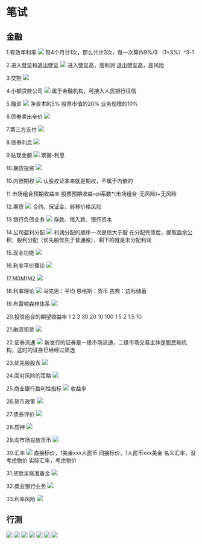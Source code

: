 # 笔试
## 金融
1.有效年利率
![](images/2022-10-24-15-27-57.png)
每4个月计1次，那么共计3次，每一次算作9%/3
（1+3%）^3-1

2.进入壁垒和退出壁垒
![](images/2022-10-24-15-31-21.png)
进入壁垒高，高利润
退出壁垒高，高风险

3.交割
![](images/2022-10-24-15-33-39.png)

4.小额贷款公司
![](images/2022-10-24-15-36-37.png)
属于金融机构，可接入人民银行征信

5.融资
![](images/2022-10-24-15-45-55.png)
净资本的5%
股票市值的20%
业务规模的10%

6.债券卖出全价
![](images/2022-10-24-15-49-58.png)


7.第三方支付
![](images/2022-10-24-15-52-08.png)

8.债券利息
![](images/2022-10-24-15-53-42.png)

9.贴现金额
![](images/2022-10-24-16-01-35.png)
票据-利息

10.期货投资
![](images/2022-10-24-16-03-06.png)

10.内嵌期权
![](images/2022-10-24-16-04-14.png)
认股权证本来就是期权，不属于内嵌的

11.市场组合预期收益率
股票预期收益=pi系数*(市场组合-无风险)+无风险

12.期货
![](images/2022-10-24-16-26-00.png)
合约、保证金、转移价格风险

13.银行负债业务
![](images/2022-10-24-16-31-53.png)
存款、借入款、银行资本

14.公司盈利分配
![](images/2022-10-24-16-33-55.png)
利润分配的顺序一次是债大于股
在分配完债后，提取盈余公积，股利分配（优先股优先于普通股），剩下的就是未分配利润

15.现金功能
![](images/2022-10-24-16-35-20.png)

16.利率平价理论
![](images/2022-10-24-16-41-22.png)

17.M0M1M2
![](images/2022-10-24-16-46-49.png)

18.利率理论
![](images/2022-10-24-16-49-12.png)
马克思：平均
恩格斯：货币
古典：边际储蓄

19.布雷顿森林体系
![](images/2022-10-24-16-50-46.png)

20.投资组合的期望收益率
1    2     3
30   20    10        100
1.5   2     1.5        10

21.融资租赁
![](images/2022-10-24-17-04-09.png)

22.证券流通
![](images/2022-10-24-17-04-44.png)
新发行的证券是一级市场流通，二级市场交易主体是股民和机构，这时的证券已经经过筛选

23.优先股股东
![](images/2022-10-24-17-05-53.png)

24.面对风险的策略
![](images/2022-10-24-17-08-45.png)


25.商业银行盈利性指标
![](images/2022-10-24-17-15-52.png)
收益率

26.货币政策
![](images/2022-10-24-17-22-31.png)

27.债券评价
![](images/2022-10-24-17-28-26.png)

28.质押
![](images/2022-10-24-17-32-44.png)

29.向市场投放货币
![](images/2022-10-25-08-38-30.png)

30.汇率
![](images/2022-10-25-08-42-07.png)
直接标价，1美金xxx人民币
间接标价，1人民币xxx美金
名义汇率，没考虑物价
实际汇率，考虑物价

31.贷款呆账准备金
![](images/2022-10-25-08-45-32.png)

32.商业银行业务
![](images/2022-10-25-08-47-02.png)

33.利率风险
![](images/2022-10-25-08-48-08.png)

## 行测
![](images/2022-10-25-16-15-46.png)
![](images/2022-10-25-16-16-51.png)
![](images/2022-10-25-16-19-02.png)
![](images/2022-10-25-16-21-45.png)
![](images/2022-10-25-16-22-38.png)
![](images/2022-10-25-16-23-16.png)
![](images/2022-10-25-16-24-59.png)